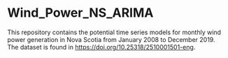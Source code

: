# Wind_Power_NS_ARIMA

This repository contains the potential time series models for monthly wind power generation in Nova Scotia from January 2008 to December 2019. The dataset is found in https://doi.org/10.25318/2510001501-eng.
